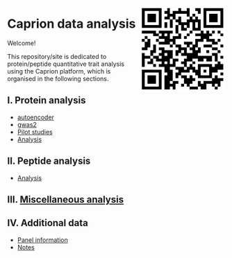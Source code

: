 <a href="https://jinghuazhao.github.io/Caprion/"><img src="pilot/qrcode.png" height=200 width=200 align="right"></img></a>
# Caprion data analysis

Welcome!

This repository/site is dedicated to protein/peptide quantitative trait analysis using the Caprion platform, which is organised in the following sections.

## I. Protein analysis

- [autoencoder](https://jinghuazhao.github.io/Caprion/pilot/autoencoder/)
- [gwas2](https://jinghuazhao.github.io/Caprion/pilot/gwas2/)
- [Pilot studies](https://jinghuazhao.github.io/Caprion/pilot/)
- [Analysis](progs/)

## II. Peptide analysis

- [Analysis](peptide_progs)

## III. [Miscellaneous analysis](misc/)

## IV. Additional data

- [Panel information](https://jinghuazhao.github.io/pQTLdata/)
- [Notes](https://jinghuazhao.github.io/Caprion/pilot/Notes/)

